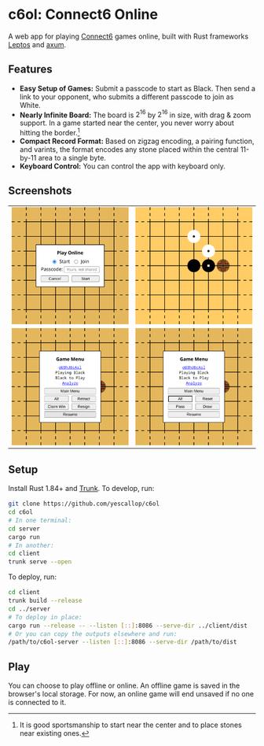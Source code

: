 # c6ol: Connect6 Online

A web app for playing [Connect6] games online, built with Rust frameworks [Leptos] and [axum].

[Connect6]: https://en.wikipedia.org/wiki/Connect6
[Leptos]: https://github.com/leptos-rs/leptos
[axum]: https://github.com/tokio-rs/axum

## Features

- **Easy Setup of Games:** Submit a passcode to start as Black. Then send a link to your opponent, who submits a different passcode to join as White.
- **Nearly Infinite Board:** The board is $2^{16}$ by $2^{16}$ in size, with drag & zoom support. In a game started near the center, you never worry about hitting the border.[^1]
- **Compact Record Format:** Based on zigzag encoding, a pairing function, and varints, the format encodes any stone placed within the central 11-by-11 area to a single byte.
- **Keyboard Control:** You can control the app with keyboard only.

[^1]: It is good sportsmanship to start near the center and to place stones near existing ones.

## Screenshots

<table>
  <tr>
    <td><img alt="Online Dialog" src="assets/online-dialog.png" /></td>
    <td><img alt="Game Play" src="assets/game-play.png" /></td>
  </tr>
  <tr>
    <td><img alt="Game Menu" src="assets/game-menu.png" /></td>
    <td><img alt="Game Menu Alt" src="assets/game-menu-alt.png" /></td>
  </tr>
</table>

## Setup

Install Rust 1.84+ and [Trunk](https://trunkrs.dev/). To develop, run:

```sh
git clone https://github.com/yescallop/c6ol
cd c6ol
# In one terminal:
cd server
cargo run
# In another:
cd client
trunk serve --open
```

To deploy, run:

```sh
cd client
trunk build --release
cd ../server
# To deploy in place:
cargo run --release -- --listen [::]:8086 --serve-dir ../client/dist
# Or you can copy the outputs elsewhere and run:
/path/to/c6ol-server --listen [::]:8086 --serve-dir /path/to/dist
```

## Play

You can choose to play offline or online.
An offline game is saved in the browser's local storage.
For now, an online game will end unsaved if no one is connected to it.
